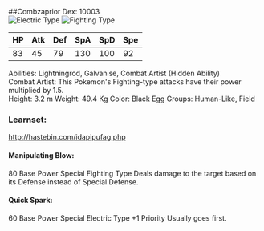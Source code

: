 ##Combzaprior
Dex: 10003
</br>
![Electric Type](http://play.pokemonshowdown.com/sprites/types/Electric.png)
![Fighting Type](http://play.pokemonshowdown.com/sprites/types/Fighting.png)

| HP | Atk | Def | SpA | SpD | Spe |
|----|-----|-----|-----|-----|-----|
| 83 | 45  | 79  | 130 | 100 | 92  |

Abilities: Lightningrod, Galvanise, Combat Artist (Hidden Ability)</br>
Combat Artist: This Pokemon's Fighting-type attacks have their power multiplied by 1.5.</br>
Height: 3.2 m Weight: 49.4 Kg Color: Black Egg Groups: Human-Like, Field</br>
### Learnset: 
http://hastebin.com/idapipufag.php

#### Manipulating Blow: 
80 Base Power
Special
Fighting Type
Deals damage to the target based on its Defense instead of Special Defense.

#### Quick Spark:
60 Base Power
Special
Electric Type
+1 Priority
Usually goes first.
